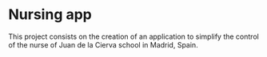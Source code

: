 # Nursing app

This project consists on the creation of an application to simplify the control of the nurse of Juan de la Cierva school
in Madrid, Spain.